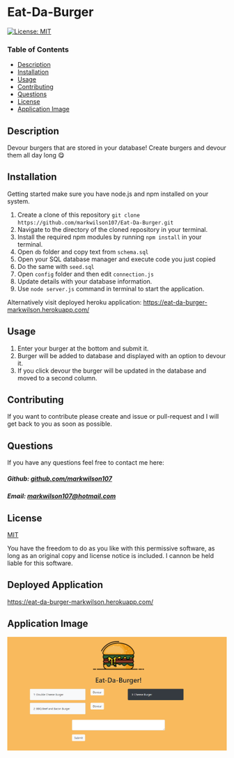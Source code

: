 # Eat-Da-Burger

[![License: MIT](https://img.shields.io/badge/License-MIT-yellow.svg)](https://opensource.org/licenses/MIT)

### Table of Contents

- [Description](#description)
- [Installation](#installation)
- [Usage](#usage)
- [Contributing](#contributing)
- [Questions](#questions)
- [License](#license)
- [Application Image](#application-image)

## Description

Devour burgers that are stored in your database! Create burgers and devour them all day long 😋

## Installation

Getting started make sure you have node.js and npm installed on your system.

1. Create a clone of this repository ``git clone https://github.com/markwilson107/Eat-Da-Burger.git``
2. Navigate to the directory of the cloned repository in your terminal.
3. Install the required npm modules by running ``npm install`` in your terminal.
5. Open ``db`` folder and copy text from ``schema.sql``
6. Open your SQL database manager and execute code you just copied
7. Do the same with ``seed.sql``
8. Open ``config`` folder and then edit ``connection.js``
9. Update details with your database information.
10. Use ``node server.js`` command in terminal to start the application.

Alternatively visit deployed heroku application:
https://eat-da-burger-markwilson.herokuapp.com/

## Usage

1. Enter your burger at the bottom and submit it. 
2. Burger will be added to database and displayed with an option to devour it. 
3. If you click devour the burger will be updated in the database and moved to a second column.

## Contributing

If you want to contribute please create and issue or pull-request and I will get back to you as soon as possible.

## Questions

If you have any questions feel free to contact me here:

 ##### Github: [github.com/markwilson107](https://github.com/markwilson107)

 ##### Email: [markwilson107@hotmail.com](mailto:markwilson107@hotmail.com?subject=[GitHub])

## License

[MIT](https://opensource.org/licenses/MIT)

You have the freedom to do as you like with this permissive software, as long as an original copy and license notice is included. I cannon be held liable for this software.

## Deployed Application
https://eat-da-burger-markwilson.herokuapp.com/

## Application Image

 ![Image of Application](https://github.com/markwilson107/Eat-Da-Burger/blob/main/images/deployed-application.PNG)
